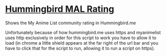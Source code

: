 # [Hummingbird MAL Rating](https://greasyfork.org/en/scripts/5890-hummingbird-mal-rating)

Shows the My Anime List community rating in Hummingbird.me

Unfortunately because of how hummingbird.me uses https and myanimelist uses 
http exclusively in order for this script to work you have to allow it to load 
(in chrome a little shield appears at the far right of the url bar and you have 
to click that for the script to run, allowing it to run a script on https).